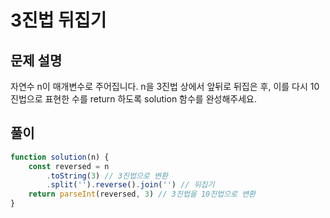 # 3진법 뒤집기
## 문제 설명
자연수 n이 매개변수로 주어집니다. n을 3진법 상에서 앞뒤로 뒤집은 후, 이를 다시 10진법으로 표현한 수를 return 하도록 solution 함수를 완성해주세요.

## 풀이
```js
function solution(n) {
    const reversed = n
        .toString(3) // 3진법으로 변환
        .split('').reverse().join('') // 뒤집기
    return parseInt(reversed, 3) // 3진법을 10진법으로 변환
}
```
